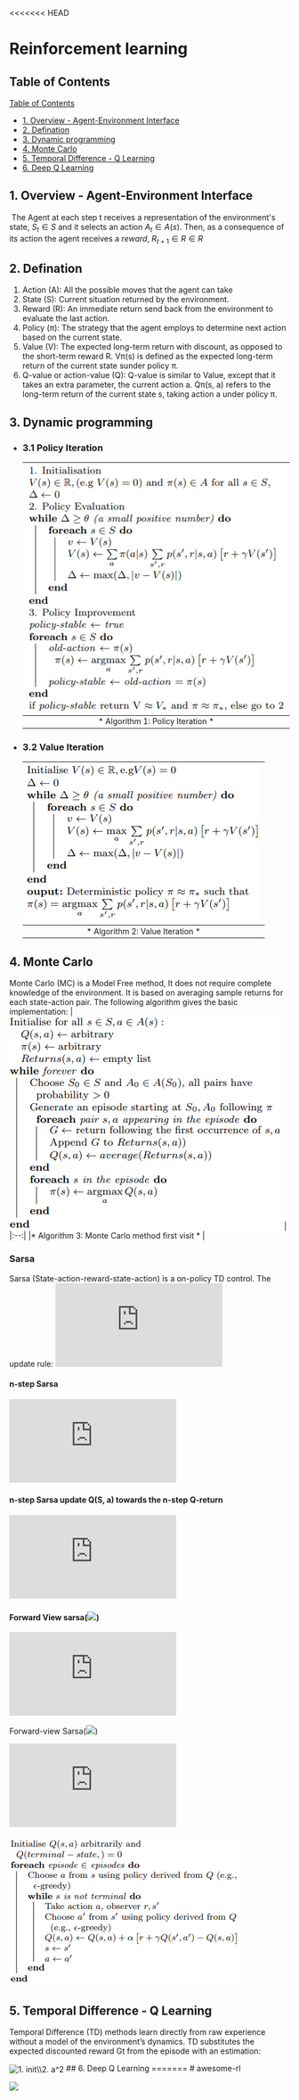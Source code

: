 <<<<<<< HEAD
# Reinforcement learning

## Table of Contents

[Table of Contents](#table-of-contents)
  - [1. Overview - Agent-Environment Interface](#1-overview---agent-environment-interface)
  - [2. Defination](#2-defination)
  - [3. Dynamic programming](#3-dynamic-programming)
  - [4. Monte Carlo](#4-monte-carlo)
  - [5. Temporal Difference - Q Learning](#5-temporal-difference---q-learning)
  - [6. Deep Q Learning](#6-deep-q-learning)


## 1. Overview - Agent-Environment Interface
![]()
The Agent at each step t receives a representation of the environment's state, $S_t \in S$ and it selects an action $A_t \in A(s)$. Then, as a consequence of its action the agent receives a *reward*, $R_{t+1} \in R \in R$
## 2. Defination
  1. Action (A): All the possible moves that the agent can take
  2. State (S): Current situation returned by the environment.
  3. Reward (R): An immediate return send back from the environment to evaluate the last action.
  4. Policy (π): The strategy that the agent employs to determine next action based on the current state.
  5. Value (V): The expected long-term return with discount, as opposed to the short-term reward R. Vπ(s) is defined as the expected long-term return of the current state sunder policy π.
  6. Q-value or action-value (Q): Q-value is similar to Value, except that it takes an extra parameter, the current action a. Qπ(s, a) refers to the long-term return of the current state s, taking action a under policy π.
## 3. Dynamic programming
- ### 3.1 Policy Iteration
    | ![space-1.jpg](RESOURCES/policy_iteration.png) |
    |:--:| 
    |* Algorithm 1: Policy Iteration *               |
- ### 3.2 Value Iteration
    | ![space-1.jpg](RESOURCES/value_iteration.png) |
    |:--:| 
    |* Algorithm 2: Value Iteration *               |

## 4. Monte Carlo 
Monte Carlo (MC) is a Model Free method, It does not require
complete knowledge of the environment. It is based on
averaging sample returns for each state-action pair. The
following algorithm gives the basic implementation:
| ![](RESOURCES/monte-carlo-method-first-visit.png) |
|:--:| 
|* Algorithm 3: Monte Carlo method first visit * |
### Sarsa
Sarsa (State-action-reward-state-action) is a on-policy TD control. The update rule:
![](https://latex.codecogs.com/gif.latex?Q%28s_t%2C%20a_t%29%20%5Cleftarrow%20Q%28s_t%2C%20a_t%29%20&plus;%20%5Calpha%20%5Cleft%5Br_t%20&plus;%20%5Cgamma%20Q%28s_%7Bt&plus;1%7D%2C%20a_%7Bt&plus;1%7D%29%20-%20Q%28s_t%2C%20a_t%29%20%5Cright%5D)
#### n-step Sarsa
![](https://latex.codecogs.com/gif.latex?%5Cfn_cm%20q%5E%7B%28n%29%7D%20%3D%20R_%7Bt&plus;1%7D%20&plus;%20%5Cgamma%20R%7Bt&plus;2%7D%20&plus;%20%5Cldots%20&plus;%20%5Cgamma%5E%7Bn-1%7D%20R_%7Bt&plus;n%7D%20&plus;%20%5Cgamma%5En%20Q%28S_%7Bt&plus;n%7D%29)
#### n-step Sarsa update Q(S, a) towards the n-step Q-return
![](https://latex.codecogs.com/gif.latex?%5Cfn_cm%20q%5E%7B%28n%29%7D%20%3D%20R_%7Bt&plus;1%7D%20&plus;%20%5Cgamma%20R%7Bt&plus;2%7D%20&plus;%20%5Cldots%20&plus;%20%5Cgamma%5E%7Bn-1%7D%20R_%7Bt&plus;n%7D%20&plus;%20%5Cgamma%5En%20Q%28S_%7Bt&plus;n%7D%29)
#### Forward View sarsa(![](https://latex.codecogs.com/gif.latex?\fn_cm&space;\lambda))
![](https://latex.codecogs.com/gif.latex?%5Cfn_cm%20q_t%5E%5Clambda%20%3D%20%281-%5Clambda%29%20%5Csum_%7Bn%3D1%7D%5E%5Cinfty%20%5Clambda%5E%7Bn-1%7D%20q_t%5E%7B%28n%29%7D)

Forward-view Sarsa(![](https://latex.codecogs.com/gif.latex?\fn_cm&space;\lambda))

![](https://latex.codecogs.com/gif.latex?%5Cfn_cm%20Q%28s_t%2C%20a_t%29%20%5Cleftarrow%20Q%28s_t%2C%20a_t%29%20&plus;%20%5Calpha%20%5Cleft%5Bq_t%5E%5Clambda%20-%20Q%28s_t%2C%20a_t%29%20%5Cright%5D)

![](RESOURCES/sarsa.png)

## 5. Temporal Difference - Q Learning
Temporal Difference (TD) methods learn directly from raw
experience without a model of the environment’s dynamics.
TD substitutes the expected discounted reward Gt from the
episode with an estimation:

<img src="http://www.sciweavers.org/tex2img.php?eq=1.%20init%5C%5C%0A2.%20a%5E2&bc=White&fc=Black&im=gif&fs=12&ff=arev&edit=0" align="center" border="0" alt="1. init\\2. a^2" width="50" height="40" />
## 6. Deep Q Learning
=======
# awesome-rl

![](https://latex.codecogs.com/gif.download?Q%28s_t%2C%20a_t%29%20%5Cleftarrow%20Q%28s_t%2C%20a_t%29%20+%20%5Calpha%20%5Cleft%5Br_t%20+%20%5Cgamma%20Q%28s_%7Bt+1%7D%2C%20a_%7Bt+1%7D%29%20-%20Q%28s_t%2C%20a_t%29%20%5Cright%5D)
